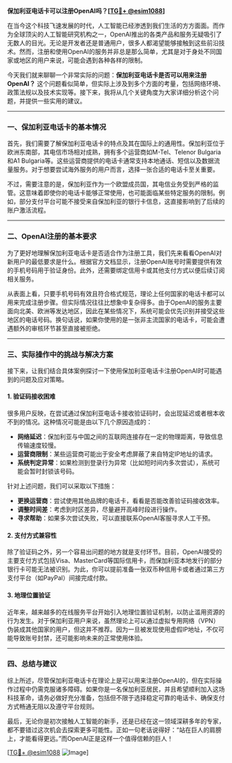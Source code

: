 **保加利亚电话卡可以注册OpenAI吗？[[TG💪+ @esim1088](https://t.me/s/esim1088)]**

在当今这个科技飞速发展的时代，人工智能已经渗透到我们生活的方方面面。而作为全球顶尖的人工智能研究机构之一，OpenAI推出的各类产品和服务无疑吸引了无数人的目光。无论是开发者还是普通用户，很多人都渴望能够接触到这些前沿技术。然而，注册和使用OpenAI的服务并非总是那么简单，尤其是对于身处不同国家或地区的用户来说，可能会遇到各种各样的限制。

今天我们就来聊聊一个非常实际的问题：**保加利亚电话卡是否可以用来注册OpenAI？** 这个问题看似简单，但实际上涉及到多个方面的考量，包括网络环境、政策法规以及技术实现等。接下来，我将从几个关键角度为大家详细分析这个问题，并提供一些实用的建议。

---

### 一、保加利亚电话卡的基本情况

首先，我们需要了解保加利亚电话卡的特点及其在国际上的通用性。保加利亚位于欧洲东南部，其电信市场相对成熟，拥有多个运营商如M-Tel、Telenor Bulgaria和A1 Bulgaria等。这些运营商提供的电话卡通常支持本地通话、短信以及数据流量服务。对于想要尝试海外服务的用户而言，选择一张合适的电话卡至关重要。

不过，需要注意的是，保加利亚作为一个欧盟成员国，其电信业务受到严格的监管。这意味着即使你的电话卡能够正常使用，也可能面临某些特定服务的限制。例如，部分支付平台可能不接受来自保加利亚的银行卡信息，这直接影响到了后续的账户激活流程。

---

### 二、OpenAI注册的基本要求

为了更好地理解保加利亚电话卡是否适合作为注册工具，我们先来看看OpenAI对新用户的最低要求是什么。根据官方文档显示，注册OpenAI账号时需要提供有效的手机号码用于验证身份。此外，还需要绑定信用卡或其他支付方式以便后续订阅相关服务。

从表面上看，只要手机号码有效且符合格式规范，理论上任何国家的电话卡都可以用来完成注册步骤。但实际情况往往比想象中复杂得多。由于OpenAI的服务主要面向北美、欧洲等发达地区，因此在某些情况下，系统可能会优先识别并接受这些地区的电话号码。换句话说，如果你使用的是一张非主流国家的电话卡，可能会遭遇额外的审核环节甚至直接被拒绝。

---

### 三、实际操作中的挑战与解决方案

接下来，让我们结合具体案例探讨一下使用保加利亚电话卡注册OpenAI时可能遇到的问题及应对策略。

#### 1. 验证码接收困难

很多用户反映，在尝试通过保加利亚电话卡接收验证码时，会出现延迟或者根本收不到的情况。这种情况可能是由以下几个原因造成的：
- **网络延迟**：保加利亚与中国之间的互联网连接存在一定的物理距离，导致信息传输速度较慢。
- **运营商限制**：某些运营商可能出于安全考虑屏蔽了来自特定IP地址的请求。
- **系统判定异常**：如果检测到登录行为异常（比如短时间内多次尝试），系统可能会暂时封锁该号码。

针对上述问题，我们可以采取以下措施：
- **更换运营商**：尝试使用其他品牌的电话卡，看看是否能改善验证码接收效率。
- **调整时间差**：考虑到时区差异，尽量避开高峰时段进行操作。
- **寻求帮助**：如果多次尝试失败，可以直接联系OpenAI客服寻求人工干预。

#### 2. 支付方式兼容性

除了验证码之外，另一个容易出问题的地方就是支付环节。目前，OpenAI接受的主要支付方式包括Visa、MasterCard等国际信用卡，而保加利亚本地发行的部分银行卡可能无法被识别。为此，你可以提前准备一张双币种信用卡或者通过第三方支付平台（如PayPal）间接完成付款。

#### 3. 地理位置验证

近年来，越来越多的在线服务平台开始引入地理位置验证机制，以防止滥用资源的行为发生。对于保加利亚用户来说，虽然理论上可以通过虚拟专用网络（VPN）伪装成其他国家的用户，但这并不推荐。因为一旦被发现使用虚假IP地址，不仅可能导致账号封禁，还可能影响未来的正常使用体验。

---

### 四、总结与建议

综上所述，尽管保加利亚电话卡在理论上是可以用来注册OpenAI的，但在实际操作过程中仍需克服诸多障碍。如果你是一名保加利亚居民，并且希望顺利加入这场科技革命，请务必做好充分准备，包括但不限于选择稳定可靠的电话卡、确保支付方式畅通无阻以及遵守平台规则。

最后，无论你是初次接触人工智能的新手，还是已经在这一领域深耕多年的专家，都不要错过这次机会去探索更多可能性。正如一句老话说得好：“站在巨人的肩膀上，才能看得更远。”而OpenAI正是这样一个值得信赖的巨人！

[[TG💪+ @esim1088](https://t.me/s/esim1088) ![Image](https://i.postimg.cc/4NQfJmqS/Snipaste-2025-05-13-00-14-12.png)]